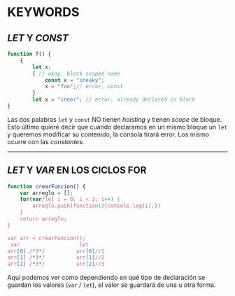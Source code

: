 # KEYWORDS

## _LET_ Y _CONST_

```js
function f() {
	{
		let x;
		{ // okay, block scoped name
			const x = "sneaky";
			x = "foo";// error, const
		}
		let x = "inner"; // error, already declared in block
}
```

Las dos palabras `let` y `const` NO tienen _hoisting_ y tienen _scope_ de bloque. Esto último quiere decir que cuando declaramos en un mismo bloque un `let` y queremos modificar su contenido, la consola tirará error. Los mismo ocurre con las _constantes_.

---

## _LET_ Y _VAR_ EN LOS CICLOS FOR

```js
function crearFuncion() {
	var arreglo = [];
	for(var/let i = 0; i < 3; i++) {
		arreglo.push(function(){console.log(i);})
	}
	return arreglo;
}

var arr = crearFuncion();
 var                   let
arr[0] /*3*/          arr[0]//1
arr[1] /*3*/          arr[1]//2
arr[2] /*3*/          arr[2]//3
```

Aquí podemos ver como dependiendo en qué tipo de declaración se guardan los valores (`var` / `let`), el valor se guardará de una u otra forma.
